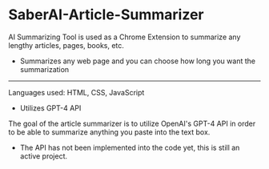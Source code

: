 # SaberAI-Article-Summarizer
AI Summarizing Tool is used as a Chrome Extension to summarize any lengthy articles, pages, books, etc.
* Summarizes any web page and you can choose how long you want the summarization 
- - - 

Languages used: HTML, CSS, JavaScript
- Utilizes GPT-4 API


The goal of the article summarizer is to utilize OpenAI's GPT-4 API in order to be able to summarize anything you paste into the text box.

* The API has not been implemented into the code yet, this is still an active project.

